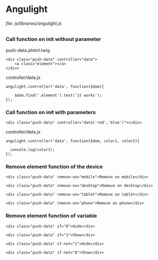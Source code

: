 # Angulight
     
###### file: js/libraries/angulight.js

### Call function on init without parameter

push-data.phtml.twig

~~~~
<div class="push-data" controller="data">
    <a class="element"></a>
</div>
~~~~
    
controller/data.js

~~~~
angulight.controller('data', function($dom){

    $dom.find('.element').text('it works');
});
~~~~

### Call function on init with parameters

~~~~
<div class="push-data" controller="data('red','blue')"></div>
~~~~
    
controller/data.js

~~~~
angulight.controller('data', function($dom, color1, color2){

  console.log(color1);
});
~~~~

### Remove element function of the device

~~~~
<div class="push-data" remove-on="mobile">Remove on mobile</div>

<div class="push-data" remove-on="desktop">Remove on desktop</div>

<div class="push-data" remove-on="tablet">Remove on tablet</div>

<div class="push-data" remove-on="phone">Remove on phone</div>
~~~~

### Remove element function of variable

~~~~
<div class="push-data" if="0">Hide</div>

<div class="push-data" if="1">Show</div>

<div class="push-data" if-not="1">Hide</div>

<div class="push-data" if-not="0">Show</div>
~~~~
